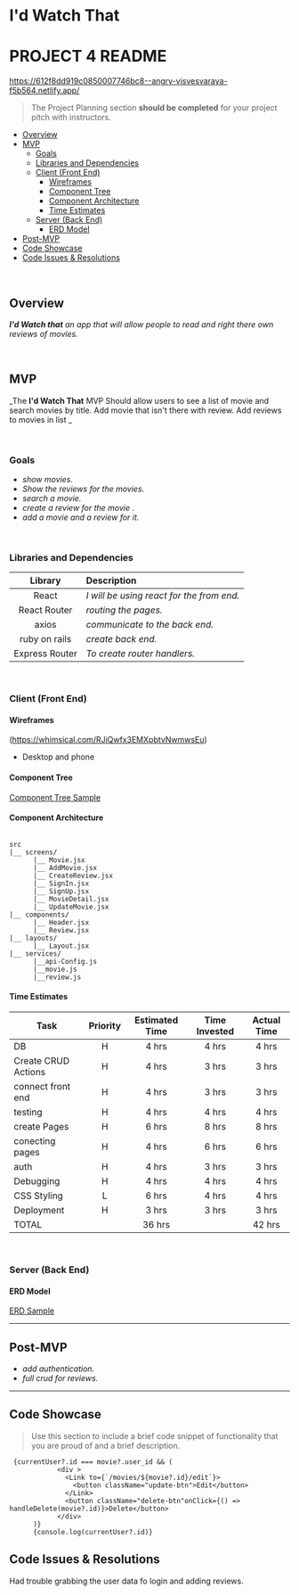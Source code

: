 # I'd Watch That
# PROJECT 4 README <!-- omit in toc -->

https://612f8dd919c0850007746bc8--angry-visvesvaraya-f5b564.netlify.app/

> The Project Planning section **should be completed** for your project pitch with instructors.


- [Overview](#overview)
- [MVP](#mvp)
  - [Goals](#goals)
  - [Libraries and Dependencies](#libraries-and-dependencies)
  - [Client (Front End)](#client-front-end)
    - [Wireframes](#wireframes)
    - [Component Tree](#component-tree)
    - [Component Architecture](#component-architecture)
    - [Time Estimates](#time-estimates)
  - [Server (Back End)](#server-back-end)
    - [ERD Model](#erd-model)
- [Post-MVP](#post-mvp)
- [Code Showcase](#code-showcase)
- [Code Issues & Resolutions](#code-issues--resolutions)

<br>

## Overview

_**I'd Watch that** an app that will allow people to read and right there own reviews of movies._




<br>

## MVP

_The **I'd Watch That** MVP Should allow users to see a list of movie and search movies by title. Add movie that isn't there with review. Add reviews to movies in list _

<br>

### Goals

- _show movies._
- _Show the reviews for the movies._
- _search a movie._
- _create a review for the movie ._
- _add a movie and a review for it._

<br>

### Libraries and Dependencies



|     Library      | Description                                |
| :--------------: | :----------------------------------------- |
|      React       | _I will be using react for the from end._ |
|   React Router   | _routing the pages._ |
|       axios      | _communicate to the back end._ |
|  ruby on rails   | _create back end._ |
|  Express Router  | _To create router handlers._ |

<br>

### Client (Front End)

#### Wireframes


(https://whimsical.com/RJiQwfx3EMXpbtvNwmwsEu)

- Desktop and phone


#### Component Tree


[Component Tree Sample](https://drive.google.com/file/d/1sEiYCKDRi-als9GtKjBggdhit5_R-xuA/view?usp=sharing)

#### Component Architecture


``` structure

src
|__ screens/
      |__ Movie.jsx
      |__ AddMovie.jsx
      |__ CreateReview.jsx
      |__ SignIn.jsx
      |__ SignUp.jsx
      |__ MovieDetail.jsx
      |__ UpdateMovie.jsx
|__ components/
      |__ Header.jsx
      |__ Review.jsx
|__ layouts/
      |__ Layout.jsx
|__ services/
      |__api-Config.js
      |__movie.js
      |__review.js

```

#### Time Estimates


| Task                | Priority | Estimated Time | Time Invested | Actual Time |
| ------------------- | :------: | :------------: | :-----------: | :---------: |
| DB                  |    H     |     4 hrs      |     4 hrs     |    4 hrs    |
| Create CRUD Actions |    H     |     4 hrs      |     3 hrs     |    3 hrs    |
| connect front end   |    H     |     4 hrs      |     3 hrs     |    3 hrs    |
| testing             |    H     |     4 hrs      |     4 hrs     |    4 hrs    |
| create Pages        |    H     |     6 hrs      |     8 hrs     |    8 hrs    |
| conecting pages     |    H     |     4 hrs      |     6 hrs     |    6 hrs    |
| auth                |    H     |     4 hrs      |     3 hrs     |    3 hrs    |
| Debugging           |    H     |     4 hrs      |     4 hrs     |    4 hrs    |
| CSS Styling         |    L     |     6 hrs      |     4 hrs     |    4 hrs    |
| Deployment          |    H     |     3 hrs      |     3 hrs     |    3 hrs    |
| TOTAL               |          |     36 hrs     |               |    42 hrs   |



<br>

### Server (Back End)

#### ERD Model


[ERD Sample](https://drive.google.com/file/d/1UgfWbQSUmDoLqHmEfS29_Jiz_7RCOPlO/view?usp=sharing)
<br>

***

## Post-MVP


- _add authentication._
- _full crud for reviews._


***

## Code Showcase

> Use this section to include a brief code snippet of functionality that you are proud of and a brief description.
``` 
 {currentUser?.id === movie?.user_id && (
            <div >
              <Link to={`/movies/${movie?.id}/edit`}>
                <button className="update-btn">Edit</button>
              </Link>
              <button className="delete-btn"onClick={() => handleDelete(movie?.id)}>Delete</button>
            </div>
      )}
      {console.log(currentUser?.id)}
```


## Code Issues & Resolutions

Had trouble grabbing the user data fo login and adding reviews. 
